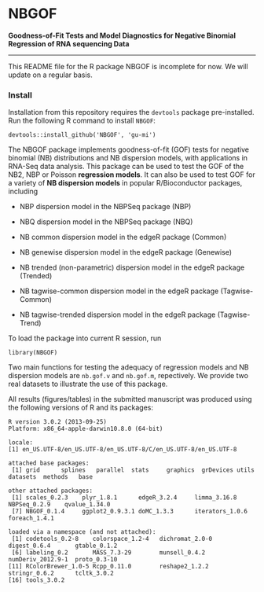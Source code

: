 NBGOF
=====

**Goodness-of-Fit Tests and Model Diagnostics for Negative Binomial Regression of RNA sequencing Data**

----------------------------------------------------------------------------------------------------

This README file for the R package NBGOF is incomplete for now. We will update on a regular basis.

### Install
Installation from this repository requires the `devtools` package pre-installed. Run the following R command to install `NBGOF`:

```{r}
devtools::install_github('NBGOF', 'gu-mi')
```

The NBGOF package implements goodness-of-fit (GOF) tests for negative binomial (NB) distributions and NB dispersion models, with applications in RNA-Seq data analysis. This package can be used to test the GOF of the NB2, NBP or Poisson **regression models**. It can also be used to test GOF for a variety of **NB dispersion models** in popular R/Bioconductor packages, including

* NBP dispersion model in the NBPSeq package (NBP)

* NBQ dispersion model in the NBPSeq package (NBQ)

* NB common dispersion model in the edgeR package (Common)

* NB genewise dispersion model in the edgeR package (Genewise)

* NB trended (non-parametric) dispersion model in the edgeR package (Trended)

* NB tagwise-common dispersion model in the edgeR package (Tagwise-Common)

* NB tagwise-trended dispersion model in the edgeR package (Tagwise-Trend)

To load the package into current R session, run

```{r}
library(NBGOF)
```
Two main functions for testing the adequacy of regression models and NB dispersion models are `nb.gof.v` and `nb.gof.m`, repectively. We provide two real datasets to illustrate the use of this package.

All results (figures/tables) in the submitted manuscript was produced using the following versions of R and its packages:

```{r}
R version 3.0.2 (2013-09-25)
Platform: x86_64-apple-darwin10.8.0 (64-bit)

locale:
[1] en_US.UTF-8/en_US.UTF-8/en_US.UTF-8/C/en_US.UTF-8/en_US.UTF-8

attached base packages:
 [1] grid      splines   parallel  stats     graphics  grDevices utils     datasets  methods   base     

other attached packages:
 [1] scales_0.2.3    plyr_1.8.1      edgeR_3.2.4     limma_3.16.8    NBPSeq_0.2.9    qvalue_1.34.0  
 [7] NBGOF_0.1.4     ggplot2_0.9.3.1 doMC_1.3.3      iterators_1.0.6 foreach_1.4.1  

loaded via a namespace (and not attached):
 [1] codetools_0.2-8    colorspace_1.2-4   dichromat_2.0-0    digest_0.6.4       gtable_0.1.2      
 [6] labeling_0.2       MASS_7.3-29        munsell_0.4.2      numDeriv_2012.9-1  proto_0.3-10      
[11] RColorBrewer_1.0-5 Rcpp_0.11.0        reshape2_1.2.2     stringr_0.6.2      tcltk_3.0.2       
[16] tools_3.0.2       
```
